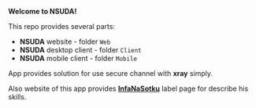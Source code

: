 **Welcome to NSUDA!**

This repo provides several parts:
- **NSUDA** website - folder `Web`
- **NSUDA** desktop client - folder `Client`
- **NSUDA** mobile client - folder `Mobile`

App provides solution for use secure channel with **xray** simply.

Also website of this app provides [**InfaNaSotku**](https://github.com/InfaNaSotku) label page for describe his skills.
